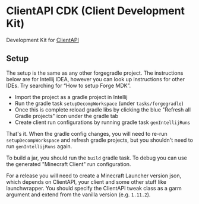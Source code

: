# ClientAPI CDK (Client Development Kit)
Development Kit for [ClientAPI](https://github.com/ZeroMemes/ClientAPI)

## Setup

The setup is the same as any other forgegradle project. The instructions below are for Intellij IDEA, however you can look up instructions for other IDEs. Try searching for “How to setup Forge MDK”.

- Import the project as a gradle project in Intellij
- Run the gradle task `setupDecompWorkspace` (under `tasks/forgegradle`)
- Once this is complete reload gradle libs by clicking the blue "Refresh all Gradle projects" icon under the gradle tab
- Create client run configurations by running gradle task `genIntellijRuns`

That's it. When the gradle config changes, you will need to re-run `setupDecompWorkspace` and refresh gradle projects, but you shouldn't need to run `genIntellijRuns` again.

To build a jar, you should run the `build` gradle task. To debug you can use the generated "Minecraft Client" run configuration.

For a release you will need to create a Minecraft Launcher version json, which depends on ClientAPI, your client and some other stuff like launchwrapper. You should specify the ClientAPI tweak class as a garm argument and extend from the vanilla version (e.g. `1.11.2`).
